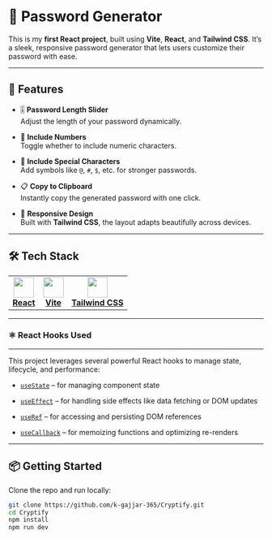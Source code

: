 # 🔐 Password Generator

This is my **first React project**, built using **Vite**, **React**, and **Tailwind CSS**. It’s a sleek, responsive password generator that lets users customize their password with ease.


---

## 🚀 Features

- 🎚️ **Password Length Slider**  
  Adjust the length of your password dynamically.

- 🔢 **Include Numbers**  
  Toggle whether to include numeric characters.

- 🔡 **Include Special Characters**  
  Add symbols like `@`, `#`, `$`, etc. for stronger passwords.

- 📋 **Copy to Clipboard**  
  Instantly copy the generated password with one click.

- 📱 **Responsive Design**  
  Built with **Tailwind CSS**, the layout adapts beautifully across devices.

---

## 🛠️ Tech Stack

<table> <tr> <td align="center"> <a href="https://react.dev" target="_blank"> <img src="https://upload.wikimedia.org/wikipedia/commons/a/a7/React-icon.svg" width="40" height="40"/><br><b>React</b> </a> </td> <td align="center"> <a href="https://vitejs.dev" target="_blank"> <img src="https://upload.wikimedia.org/wikipedia/commons/f/f1/Vitejs-logo.svg" width="40" height="40"/><br><b>Vite</b> </a> </td> <td align="center"> <a href="https://tailwindcss.com" target="_blank"> <img src="https://upload.wikimedia.org/wikipedia/commons/d/d5/Tailwind_CSS_Logo.svg" width="40" height="40"/><br><b>Tailwind CSS</b> </a> </td> </tr> </table>

---

### ⚛️ React Hooks Used
---
This project leverages several powerful React hooks to manage state, lifecycle, and performance:

- [`useState`](https://react.dev/reference/react/useState) – for managing component state

- [`useEffect`](https://react.dev/reference/react/useEffect) – for handling side effects like data fetching or DOM updates

- [`useRef`](https://react.dev/reference/react/useRef) – for accessing and persisting DOM references

- [`useCallback`](https://react.dev/reference/react/useCallback) – for memoizing functions and optimizing re-renders

---


## 📦 Getting Started

Clone the repo and run locally:



```bash
git clone https://github.com/k-gajjar-365/Cryptify.git
cd Cryptify
npm install
npm run dev
```
